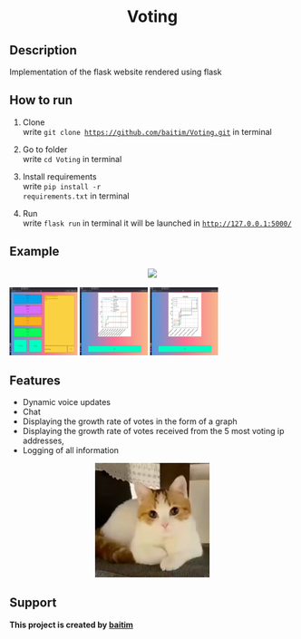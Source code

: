 <h1 align="center">Voting</h1>

## Description

Implementation of the flask website rendered using flask

## How to run

1. Clone <br>
    write <code>git clone https://github.com/baitim/Voting.git</code> in terminal

2. Go to folder <br>
    write <code>cd Voting</code> in terminal

3. Install requirements <br>
    write <code>pip install -r requirements.txt</code> in terminal

4. Run <br>
    write <code>flask run</code> in terminal
    it will be launched in <code>http://127.0.0.1:5000/</code>

## Example
<p align="center"><img src="https://github.com/baitim/Voting/blob/main/images/MazeExample.png" width="90%"></p>

<p>
    <img src="https://github.com/baitim/Voting/blob/main/images/main.png" width="120" height="120">
    <img src="https://github.com/baitim/Voting/blob/main/images/ip_rating.png" width="120" height="120">
    <img src="https://github.com/baitim/Voting/blob/main/images/rivals_rating.png" width="120" height="120">
</p>

## Features

* Dynamic voice updates
* Сhat
* Displaying the growth rate of votes in the form of a graph
* Displaying the growth rate of votes received from the 5 most voting ip addresses,
* Logging of all information

<p align="center"><img src="https://github.com/baitim/Voting/blob/main/images/cat.gif" width="40%"></p>

## Support
**This project is created by [baitim](https://t.me/bai_tim)**
